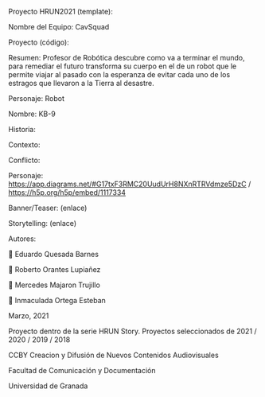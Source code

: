 Proyecto HRUN2021 (template):

Nombre del Equipo: CavSquad

Proyecto (código): 

Resumen: Profesor de Robótica descubre como va a terminar el mundo, para remediar el futuro transforma su cuerpo en el de un robot que le permite viajar al pasado con la esperanza de evitar cada uno de los estragos que llevaron a la Tierra al desastre. 

Personaje: Robot

Nombre: KB-9

Historia: 

Contexto: 

Conflicto:

Personaje: https://app.diagrams.net/#G17txF3RMC20UudUrH8NXnRTRVdmze5DzC  /  https://h5p.org/h5p/embed/1117334

Banner/Teaser: (enlace)

Storytelling: (enlace)

Autores:

👨 Eduardo Quesada Barnes

👨 Roberto Orantes Lupiañez

👩 Mercedes Majaron Trujillo

👩 Inmaculada Ortega Esteban

Marzo, 2021

Proyecto dentro de la serie HRUN Story. Proyectos seleccionados de 2021 / 2020 / 2019 / 2018

CCBY Creacion y Difusión de Nuevos Contenidos Audiovisuales

Facultad de Comunicación y Documentación

Universidad de Granada

